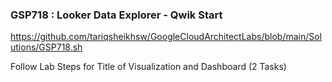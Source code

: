 ### GSP718 : Looker Data Explorer - Qwik Start 

https://github.com/tariqsheikhsw/GoogleCloudArchitectLabs/blob/main/Solutions/GSP718.sh

Follow Lab Steps for Title of Visualization and Dashboard  (2 Tasks)  
